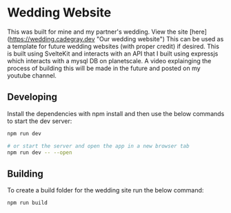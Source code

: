 # Wedding Website

This was built for mine and my partner's wedding. View the site [here] (https://wedding.cadegray.dev "Our wedding website")
This can be used as a template for future wedding websites (with proper credit) if desired.
This is built using SvelteKit and interacts with an API that I built using expressjs which interacts with a mysql DB on planetscale.
A video explainging the process of building this will be made in the future and posted on my youtube channel.

## Developing

Install the dependencies with npm install and then use the below commands to start the dev server:

```bash
npm run dev

# or start the server and open the app in a new browser tab
npm run dev -- --open
```

## Building

To create a build folder for the wedding site run the below command:

```bash
npm run build
```
